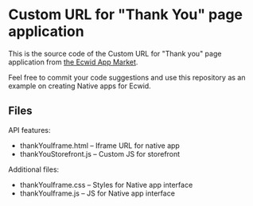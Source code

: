 # Custom URL for "Thank You" page application

This is the source code of the Custom URL for "Thank you" page application from [the Ecwid App Market](https://www.ecwid.com/apps/customizestorefront/custom-thank-you). 

Feel free to commit your code suggestions and use this repository as an example on creating Native apps for Ecwid.

## Files

API features: 

- thankYouIframe.html	– Iframe URL for native app
- thankYouStorefront.js – Custom JS for storefront

Additional files: 

- thankYouIframe.css – Styles for Native app interface
- thankYouIframe.js	– JS for Native app interface
